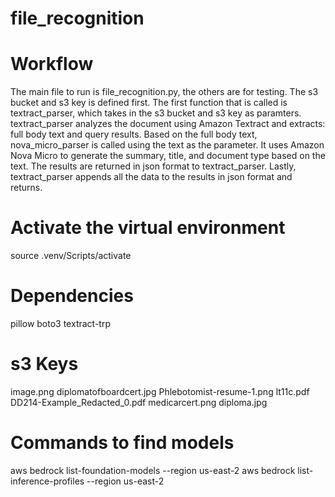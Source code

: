 # file_recognition

# Workflow
The main file to run is file_recognition.py, the others are for testing.
The s3 bucket and s3 key is defined first.
The first function that is called is textract_parser, which takes in the s3 bucket and s3 key as paramters.
textract_parser analyzes the document using Amazon Textract and extracts: full body text and query results.
Based on the full body text, nova_micro_parser is called using the text as the parameter.
It uses Amazon Nova Micro to generate the summary, title, and document type based on the text.
The results are returned in json format to textract_parser.
Lastly, textract_parser appends all the data to the results in json format and returns.

# Activate the virtual environment
source .venv/Scripts/activate

# Dependencies
pillow
boto3
textract-trp

# s3 Keys
image.png
diplomatofboardcert.jpg
Phlebotomist-resume-1.png
lt11c.pdf
DD214-Example_Redacted_0.pdf
medicarcert.png
diploma.jpg

# Commands to find models
aws bedrock list-foundation-models --region us-east-2
aws bedrock list-inference-profiles --region us-east-2